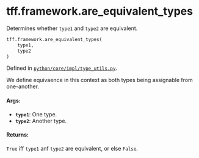 <div itemscope itemtype="http://developers.google.com/ReferenceObject">
<meta itemprop="name" content="tff.framework.are_equivalent_types" />
<meta itemprop="path" content="Stable" />
</div>

# tff.framework.are_equivalent_types

Determines whether `type1` and `type2` are equivalent.

```python
tff.framework.are_equivalent_types(
    type1,
    type2
)
```

Defined in
[`python/core/impl/type_utils.py`](http://github.com/tensorflow/federated/tree/master/tensorflow_federated/python/core/impl/type_utils.py).

<!-- Placeholder for "Used in" -->

We define equivaence in this context as both types being assignable from
one-another.

#### Args:

*   <b>`type1`</b>: One type.
*   <b>`type2`</b>: Another type.

#### Returns:

`True` iff `type1` anf `type2` are equivalent, or else `False`.
